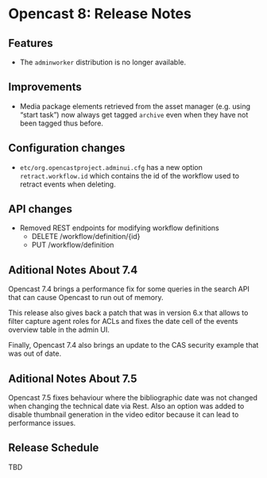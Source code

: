 Opencast 8: Release Notes
=========================

Features
--------

- The `adminworker` distribution is no longer available.


Improvements
------------

- Media package elements retrieved from the asset manager (e.g. using “start task”) now always get tagged `archive` even
  when they have not been tagged thus before.


Configuration changes
---------------------
- `etc/org.opencastproject.adminui.cfg` has a new option `retract.workflow.id` which contains the id of the workflow used
  to retract events when deleting.


API changes
-----------

- Removed REST endpoints for modifying workflow definitions
    - DELETE /workflow/definition/{id}
    - PUT /workflow/definition


Aditional Notes About 7.4
-------------------------
Opencast 7.4 brings a performance fix for some queries in the search API that can cause Opencast to run out of memory.

This release also gives back a patch that was in version 6.x that allows to filter capture agent roles for ACLs and
fixes the date cell of the events overview table in the admin UI.

Finally, Opencast 7.4 also brings an update to the CAS security example that was out of date.


Aditional Notes About 7.5
-------------------------
Opencast 7.5 fixes behaviour where the bibliographic date was not changed when changing the technical date via Rest.
Also an option was added to disable thumbnail generation in the video editor because it can lead to performance issues.


Release Schedule
----------------

TBD
